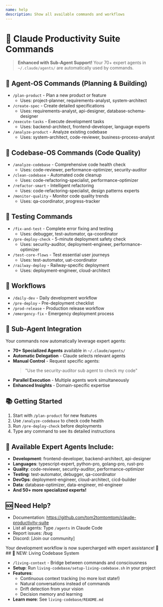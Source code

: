 ```yaml
---
name: help
description: Show all available commands and workflows
---
```


# 🚀 Claude Productivity Suite Commands

> **Enhanced with Sub-Agent Support!** 
> Your 70+ expert agents in `~/.claude/agents/` are automatically used by commands.

## 🤖 Agent-OS Commands (Planning & Building)
- `/plan-product` - Plan a new product or feature
  - Uses: project-planner, requirements-analyst, system-architect
- `/create-spec` - Create detailed specifications
  - Uses: requirements-analyst, api-designer, database-schema-designer
- `/execute-tasks` - Execute development tasks
  - Uses: backend-architect, frontend-developer, language experts
- `/analyze-product` - Analyze existing codebase
  - Uses: system-architect, code-reviewer, business-process-analyst

## 🧹 Codebase-OS Commands (Code Quality)
- `/analyze-codebase` - Comprehensive code health check
  - Uses: code-reviewer, performance-optimizer, security-auditor
- `/clean-codebase` - Automated code cleanup
  - Uses: code-refactoring-specialist, performance-optimizer
- `/refactor-smart` - Intelligent refactoring
  - Uses: code-refactoring-specialist, design patterns experts
- `/monitor-quality` - Monitor code quality trends
  - Uses: qa-coordinator, progress-tracker

## 🧪 Testing Commands
- `/fix-and-test` - Complete error fixing and testing
  - Uses: debugger, test-automator, qa-coordinator
- `/pre-deploy-check` - 5-minute deployment safety check
  - Uses: security-auditor, deployment-engineer, performance-optimizer
- `/test-core-flows` - Test essential user journeys
  - Uses: test-automator, uat-coordinator
- `/railway-deploy` - Railway-specific deployment
  - Uses: deployment-engineer, cloud-architect

## 🔄 Workflows
- `/daily-dev` - Daily development workflow
- `/pre-deploy` - Pre-deployment checklist
- `/prod-release` - Production release workflow
- `/emergency-fix` - Emergency deployment process

## 🤖 Sub-Agent Integration

Your commands now automatically leverage expert agents:
- **70+ Specialized Agents** available in `~/.claude/agents/`
- **Automatic Delegation** - Claude selects relevant agents
- **Manual Control** - Request specific agents:
  > "Use the security-auditor sub agent to check my code"
- **Parallel Execution** - Multiple agents work simultaneously
- **Enhanced Insights** - Domain-specific expertise

## 📚 Getting Started
1. Start with `/plan-product` for new features
2. Use `/analyze-codebase` to check code health
3. Run `/pre-deploy-check` before deployments
4. Type any command to see its detailed instructions

## 🎯 Available Expert Agents Include:
- **Development**: frontend-developer, backend-architect, api-designer
- **Languages**: typescript-expert, python-pro, golang-pro, rust-pro
- **Quality**: code-reviewer, security-auditor, performance-optimizer
- **Testing**: test-automator, debugger, qa-coordinator
- **DevOps**: deployment-engineer, cloud-architect, cicd-builder
- **Data**: database-optimizer, data-engineer, ml-engineer
- **And 50+ more specialized experts!**

## 🆘 Need Help?
- Documentation: https://github.com/tom2tomtomtom/claude-productivity-suite
- List all agents: Type `/agents` in Claude Code
- Report issues: /bug
- Discord: [Join our community]

Your development workflow is now supercharged with expert assistance! 🚀## 🧠 NEW: Living Codebase System
- `/living-context` - Bridge between commands and consciousness
- **Setup**: Run `living-codebase/setup-living-codebase.sh` in your project
- **Features**:
  - Continuous context tracking (no more lost state!)
  - Natural conversations instead of commands
  - Drift detection from your vision
  - Decision memory and learning
- **Learn more**: See `living-codebase/README.md`

